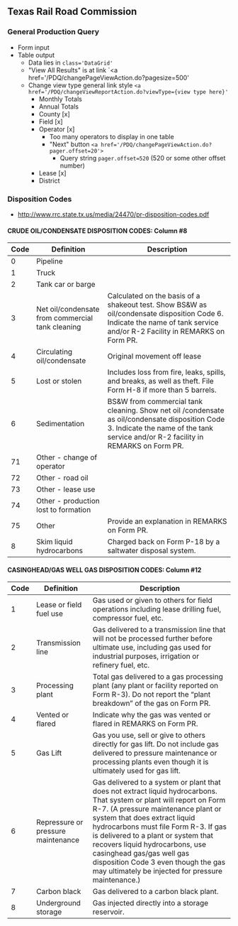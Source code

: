 ## Texas Rail Road Commission

### General Production Query

* Form input
* Table output
    * Data lies in `class='DataGrid'`
    * "View All Results" is at link `<a href='/PDQ/changePageViewAction.do?pagesize=500'
    * Change view type general link style `<a href='/PDQ/changeViewReportAction.do?viewType={view type here}'`
        * Monthly Totals
        * Annual Totals
        * County [x]
        * Field [x]
        * Operator [x]
            * Too many operators to display in one table
            * "Next" button `<a href='/PDQ/changePageViewAction.do?pager.offset=20'>`
              * Query string `pager.offset=520` (520 or some other offset number)
        * Lease [x]
        * District

### Disposition Codes

* http://www.rrc.state.tx.us/media/24470/pr-disposition-codes.pdf

#### CRUDE OIL/CONDENSATE DISPOSITION CODES: Column #8

Code | Definition | Description
-----|------------|------------
0    | Pipeline   |
1    | Truck      |
2    | Tank car or barge |
3    | Net oil/condensate from commercial tank cleaning | Calculated on the basis of a shakeout test. Show BS&W as oil/condensate disposition Code 6. Indicate the name of tank service and/or R-2 Facility in REMARKS on Form PR. 
4    | Circulating oil/condensate | Original movement off lease
5    | Lost or stolen | Includes loss from fire, leaks, spills, and breaks, as well as theft. File Form H-8 if more than 5 barrels.
6    | Sedimentation | BS&W from commercial tank cleaning. Show net oil /condensate as oil/condensate disposition Code 3. Indicate the name of the tank service and/or R-2 facility in REMARKS on Form PR. 
71   | Other - change of operator |
72   | Other - road oil |
73   | Other - lease use |
74   | Other - production lost to formation |
75   | Other | Provide an explanation in REMARKS on Form PR.
8    | Skim liquid hydrocarbons | Charged back on Form P-18 by a saltwater disposal system.

#### CASINGHEAD/GAS WELL GAS DISPOSITION CODES: Column #12

Code | Definition | Description
-----|------------|------------
1    | Lease or field fuel use | Gas used or given to others for field operations including lease drilling fuel, compressor fuel, etc.
2    | Transmission line | Gas delivered to a transmission line that will not be processed further before ultimate use, including gas used for industrial purposes, irrigation or refinery fuel, etc. 
3    |  Processing plant | Total gas delivered to a gas processing plant (any plant or facility reported on Form R-3). Do not report the “plant breakdown” of the gas on Form PR. 
4    | Vented or flared | Indicate why the gas was vented or flared in REMARKS on Form PR. 
5    |  Gas Lift | Gas you use, sell or give to others directly for gas lift. Do not include gas delivered to pressure maintenance or processing plants even though it is ultimately used for gas lift. 
6    | Repressure or pressure maintenance | Gas delivered to a system or plant that does not extract liquid hydrocarbons. That system or plant will report on Form R-7. (A pressure maintenance plant or system that does extract liquid hydrocarbons must file Form R-3. If gas is delivered to a plant or system that recovers liquid hydrocarbons, use casinghead gas/gas well gas disposition Code 3 even though the gas may ultimately be injected for pressure maintenance.) 
7    | Carbon black | Gas delivered to a carbon black plant. 
8    |  Underground storage | Gas injected directly into a storage reservoir.
